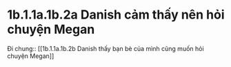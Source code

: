 # 1b.1.1a.1b.2a Danish cảm thấy nên hỏi chuyện Megan
Đi chung:: [[1b.1.1a.1b.2b Danish thấy bạn bè của mình cũng muốn hỏi chuyện Megan]]
